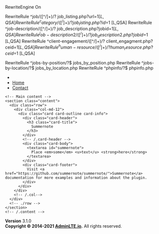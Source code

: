 <IfModule mod_rewrite.c>

RewriteEngine On

RewriteRule ^job/([^/]+)/? job_listing.php?url=$1 [L,QSA]
RewriteRule ^category/([^/]+)/? job_listing.php?id=$1 [L,QSA]
RewriteRule ^job-description/([^/]+)/? job_description.php?jobid=$1 [L,QSA]
RewriteRule ^job-description2/([^/]+)/? job_description2.php?jobid=$1 [L,QSA]
RewriteRule ^client-engagement/([^/]+)/? client_engagment.php?ceid=$1 [L,QSA]
RewriteRule ^human-resource/([^/]+)/? human_resource.php?ceid=$1 [L,QSA]

RewriteRule ^jobs-by-position\/?$ jobs_by_position.php
RewriteRule ^jobs-by-location\/?$ jobs_by_location.php
RewriteRule ^phpinfo\/?$ phpinfo.php

</IfModule>




<!DOCTYPE html>
<html lang="en">
<head>
  <meta charset="utf-8">
  <meta name="viewport" content="width=device-width, initial-scale=1">
  <title>AdminLTE 3 | Editors</title>

  <!-- Google Font: Source Sans Pro -->
  <link rel="stylesheet" href="https://fonts.googleapis.com/css?family=Source+Sans+Pro:300,400,400i,700&display=fallback">
  <!-- Font Awesome -->
  <link rel="stylesheet" href="../../plugins/fontawesome-free/css/all.min.css">
  <!-- Theme style -->
  <link rel="stylesheet" href="../../dist/css/adminlte.min.css">
  <!-- summernote -->
  <link rel="stylesheet" href="../../plugins/summernote/summernote-bs4.min.css">
  <!-- CodeMirror -->
  <link rel="stylesheet" href="../../plugins/codemirror/codemirror.css">
  <link rel="stylesheet" href="../../plugins/codemirror/theme/monokai.css">
  <!-- SimpleMDE -->
  <link rel="stylesheet" href="../../plugins/simplemde/simplemde.min.css">
</head>
<body class="hold-transition sidebar-mini">
<div class="wrapper">
  <!-- Navbar -->
  <nav class="main-header navbar navbar-expand navbar-white navbar-light">
    <!-- Left navbar links -->
    <ul class="navbar-nav">
      <li class="nav-item">
        <a class="nav-link" data-widget="pushmenu" href="#" role="button"><i class="fas fa-bars"></i></a>
      </li>
      <li class="nav-item d-none d-sm-inline-block">
        <a href="../../index3.html" class="nav-link">Home</a>
      </li>
      <li class="nav-item d-none d-sm-inline-block">
        <a href="#" class="nav-link">Contact</a>
      </li>
    </ul>


  </nav>
  <!-- /.navbar -->

  

  <!-- Content Wrapper. Contains page content -->
  <div class="content-wrapper">
    <!-- Content Header (Page header) -->
  

    <!-- Main content -->
    <section class="content">
      <div class="row">
        <div class="col-md-12">
          <div class="card card-outline card-info">
            <div class="card-header">
              <h3 class="card-title">
                Summernote
              </h3>
            </div>
            <!-- /.card-header -->
            <div class="card-body">
              <textarea id="summernote">
                Place <em>some</em> <u>text</u> <strong>here</strong>
              </textarea>
            </div>
            <div class="card-footer">
              Visit <a href="https://github.com/summernote/summernote/">Summernote</a> documentation for more examples and information about the plugin.
            </div>
          </div>
        </div>
        <!-- /.col-->
      </div>
      <!-- ./row -->
    </section>
    <!-- /.content -->
  </div>
  <!-- /.content-wrapper -->
  <footer class="main-footer">
    <div class="float-right d-none d-sm-block">
      <b>Version</b> 3.1.0
    </div>
    <strong>Copyright &copy; 2014-2021 <a href="https://adminlte.io">AdminLTE.io</a>.</strong> All rights reserved.
  </footer>

  <!-- Control Sidebar -->
  <aside class="control-sidebar control-sidebar-dark">
    <!-- Control sidebar content goes here -->
  </aside>
  <!-- /.control-sidebar -->
</div>
<!-- ./wrapper -->

<!-- jQuery -->
<script src="../../plugins/jquery/jquery.min.js"></script>
<!-- Bootstrap 4 -->
<script src="../../plugins/bootstrap/js/bootstrap.bundle.min.js"></script>
<!-- AdminLTE App -->
<script src="../../dist/js/adminlte.min.js"></script>
<!-- Summernote -->
<script src="../../plugins/summernote/summernote-bs4.min.js"></script>
<!-- CodeMirror -->

<!-- AdminLTE for demo purposes -->
<script src="../../dist/js/demo.js"></script>
<!-- Page specific script -->
<script>
  $(function () {
    // Summernote
    $('#summernote').summernote()
  })
</script>
</body>
</html>

